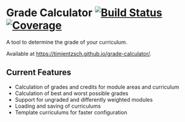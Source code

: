 # Grade Calculator [![Build Status](https://img.shields.io/endpoint.svg?url=https%3A%2F%2Factions-badge.atrox.dev%2FTimJentzsch%2Fgrade-calculator%2Fbadge&style=flat)](https://actions-badge.atrox.dev/TimJentzsch/grade-calculator/goto) [![Coverage](https://img.shields.io/codecov/c/github/TimJentzsch/grade-calculator)](https://codecov.io/gh/TimJentzsch/grade-calculator)

A tool to determine the grade of your curriculum.

Available at https://timjentzsch.github.io/grade-calculator/.

## Current Features

- Calculation of grades and credits for module areas and curriculum
- Calculation of best and worst possible grades
- Support for ungraded and differently weighted modules
- Loading and saving of curriculums
- Template curriculums for faster configuration
